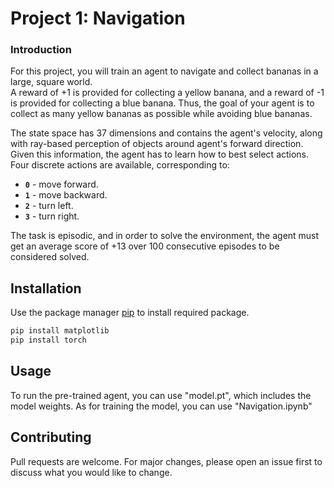 # Project 1: Navigation

### Introduction

For this project, you will train an agent to navigate and collect bananas in a large, square world.  
A reward of +1 is provided for collecting a yellow banana, and a reward of -1 is provided for collecting a blue banana.  Thus, the goal of your agent is to collect as many yellow bananas as possible while avoiding blue bananas.  

The state space has 37 dimensions and contains the agent's velocity, along with ray-based perception of objects around agent's forward direction.  Given this information, the agent has to learn how to best select actions.  Four discrete actions are available, corresponding to:
- **`0`** - move forward.
- **`1`** - move backward.
- **`2`** - turn left.
- **`3`** - turn right.

The task is episodic, and in order to solve the environment, the agent must get an average score of +13 over 100 consecutive episodes to be considered solved.

## Installation

Use the package manager [pip](https://pip.pypa.io/en/stable/) to install required package.

```bash
pip install matplotlib
pip install torch
```

## Usage
To run the pre-trained agent, you can use "model.pt", which includes the model weights.
As for training the model, you can use "Navigation.ipynb"

## Contributing
Pull requests are welcome. For major changes, please open an issue first to discuss what you would like to change.
